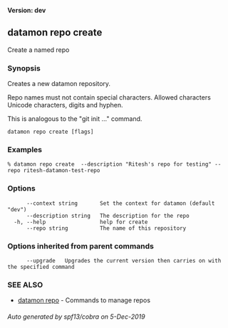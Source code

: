 **Version: dev**

## datamon repo create

Create a named repo

### Synopsis

Creates a new datamon repository.

Repo names must not contain special characters.
Allowed characters Unicode characters, digits and hyphen.

This is analogous to the "git init ..." command.

```
datamon repo create [flags]
```

### Examples

```
% datamon repo create  --description "Ritesh's repo for testing" --repo ritesh-datamon-test-repo
```

### Options

```
      --context string       Set the context for datamon (default "dev")
      --description string   The description for the repo
  -h, --help                 help for create
      --repo string          The name of this repository
```

### Options inherited from parent commands

```
      --upgrade   Upgrades the current version then carries on with the specified command
```

### SEE ALSO

* [datamon repo](datamon_repo.md)	 - Commands to manage repos

###### Auto generated by spf13/cobra on 5-Dec-2019
